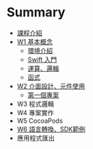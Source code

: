 # Summary

* [課程介紹](README.md)
* [W1 基本概念](w1.md)
  * [環境介紹](w1/mac.md)
  * [Swift 入門](w1/swiftbasic.md)
  * [運算、邏輯](w1/cal.md)
  * [函式](w1/function.md)
* [W2 介面設計、元件使用](w2-yuan.md)
  * [第一個專案](w2/open.md)
* W3 程式邏輯
* W4 專案實作
* W5 CocoaPods
* [W6 語言轉換、SDK範例](w6-sdk.md)
* 應用程式匯出

